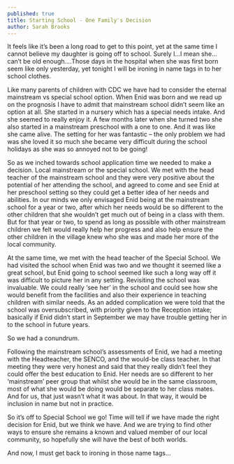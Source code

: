 ```yaml
---
published: true
title: Starting School - One Family's Decision
author: Sarah Brooks
---
```



It feels like it’s been a long road to get to this point, yet at the same time I cannot believe my daughter is going off to school. Surely I…I mean she…can’t be old enough....Those days in the hospital when she was first born seem like only yesterday, yet tonight I will be ironing in name tags in to her school clothes.

Like many parents of children with CDC we have had to consider the eternal mainstream vs special school option. When Enid was born and we read up on the prognosis I have to admit that mainstream school didn’t seem like an option at all. She started in a nursery which has a special needs intake. And she seemed to really enjoy it. A few months later when she turned two she also started in a mainstream preschool with a one to one. And it was like she came alive. The setting for her was fantastic – the only problem we had was she loved it so much she became very difficult during the school holidays as she was so annoyed not to be going!

So as we inched towards school application time we needed to make a decision. Local mainstream or the special school. We met with the head teacher of the mainstream school and they were very positive about the potential of her attending the school, and agreed to come and see Enid at her preschool setting so they could get a better idea of her needs and abilities. In our minds we only envisaged Enid being at the mainstream school for a year or two, after which her needs would be so different to the other children that she wouldn’t get much out of being in a class with them. But for that year or two, to spend as long as possible with other mainstream children we felt would really help her progress and also help ensure the other children in the village knew who she was and made her more of the local community.

At the same time, we met with the head teacher of the Special School.  We had visited the school when Enid was two and we thought it seemed like a great school, but Enid going to school seemed like such a long way off it was difficult to picture her in any setting. Revisiting the school was invaluable. We could really ‘see her’ in the school and could see how she would benefit from the facilities and also their experience in teaching children with similar needs. As an added complication we were told that the school was oversubscribed, with priority given to the Reception intake; basically if Enid didn’t start in September we may have trouble getting her in to the school in future years.

So we had a conundrum. 

Following the mainstream school’s assessments of Enid, we had a meeting with the Headteacher, the SENCO, and the would-be class teacher. In that meeting they were very honest and said that they really didn’t feel they could offer the best education to Enid. Her needs are so different to her ‘mainstream’ peer group that whilst she would be in the same classroom, most of what she would be doing would be separate to her class mates. And for us, that just wasn’t what it was about. In that way, it would be inclusion in name but not in practice.

So it’s off to Special School we go! Time will tell if we have made the right decision for Enid, but we think we have. And we are trying to find other ways to ensure she remains a known and valued member of our local community, so hopefully she will have the best of both worlds.

And now, I must get back to ironing in those name tags…
